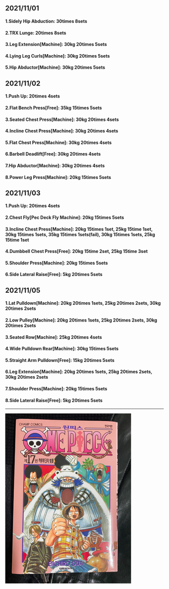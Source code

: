 ## 2021/11/01
#### 1.Sidely Hip Abduction: 30times 8sets
#### 2.TRX Lunge: 20times 8sets
#### 3.Leg Extension\[Machine\]: 30kg 20times 5sets
#### 4.Lying Leg Curls\[Machine\]: 30kg 20times 5sets
#### 5.Hip Abductor\[Machine\]: 30kg 20times 5sets

## 2021/11/02
#### 1.Push Up: 20times 4sets
#### 2.Flat Bench Press\[Free\]: 35kg 15times 5sets
#### 3.Seated Chest Press\[Machine\]: 30kg 20times 4sets
#### 4.Incline Chest Press\[Machine\]: 30kg 20times 4sets
#### 5.Flat Chest Press\[Machine\]: 30kg 20times 4sets
#### 6.Barbell Deadlift\[Free\]: 30kg 20times 4sets
#### 7.Hip Abductor\[Machine\]: 30kg 20times 4sets
#### 8.Power Leg Press\[Machine\]: 20kg 15times 5sets

## 2021/11/03
#### 1.Push Up: 20times 4sets
#### 2.Chest Fly\[Pec Deck Fly Machine\]: 20kg 15times 5sets
#### 3.Incline Chest Press\[Machine\]: 20kg 15times 1set, 25kg 15time 1set, 30kg 15times 1sets, 35kg 15times 1sets(fail), 30kg 15times 1sets, 25kg 15time 1set   
#### 4.Dumbbell Chest Press\[Free\]: 20kg 15time 2set, 25kg 15time 3set 
#### 5.Shoulder Press\[Machine\]: 20kg 15times 5sets
#### 6.Side Lateral Raise\[Free\]: 5kg 20times 5sets

## 2021/11/05
#### 1.Lat Pulldown\[Machine\]: 20kg 20times 1sets, 25kg 20times 2sets, 30kg 20times 2sets 
#### 2.Low Pulley\[Machine\]: 20kg 20times 1sets, 25kg 20times 2sets, 30kg 20times 2sets
#### 3.Seated Row\[Machine\]: 25kg 20times 4sets
#### 4.Wide Pulldown Rear\[Machine\]: 30kg 15times 5sets
#### 5.Straight Arm Pulldown\[Free\]: 15kg 20times 5sets
#### 6.Leg Extension\[Machine\]: 20kg 20times 1sets, 25kg 20times 2sets, 30kg 20times 2sets
#### 7.Shoulder Press\[Machine\]: 20kg 15times 5sets
#### 8.Side Lateral Raise\[Free\]: 5kg 20times 5sets

---

<img src='./_resources/__017.png' width='400px' />
